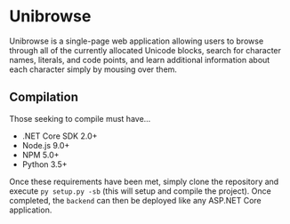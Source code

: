 # Unibrowse
Unibrowse is a single-page web application allowing users to browse through all
of the currently allocated Unicode blocks, search for character names,
literals, and code points, and learn additional information about each
character simply by mousing over them.

## Compilation
Those seeking to compile must have...

- .NET Core SDK 2.0+
- Node.js 9.0+
- NPM 5.0+
- Python 3.5+

Once these requirements have been met, simply clone the repository and execute
`py setup.py -sb` (this will setup and compile the project). Once completed,
the `backend` can then be deployed like any ASP.NET Core application.
